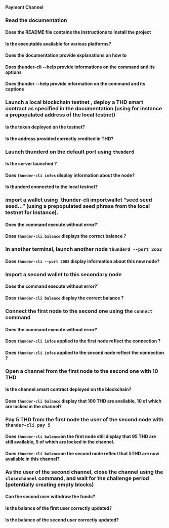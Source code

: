 #### Payment Channel

### Read the documentation

#### Does the README file contains the instructions to install the project

#### Is the executable available for various platforms?

#### Does the documentation provide explanations on how to

#### Does thunder-cli --help provide informations on the command and its options

#### Does thunder --help provide information on the command and its captions

### Launch a local blockchain testnet , deploy a THD smart contract as specified in the documentation (using for instance a prepopulated address of the local testnet)

#### Is the token deployed on the testnet?

#### Is the address provided correctly credited in THD?

### Launch thunderd on the default port using `thunderd`

#### Is the server launched ?

#### Does `thunder-cli infos` display information about the node?

#### Is thunderd connected to the local testnet?

### import a wallet using `thunder-cli importwallet “seed seed seed…” (using a prepopulated seed phrase from the local testnet for instance).

#### Does the command execute without error?`

#### Does `thunder-cli balance` displays the correct balance ?

### In another terminal, launch another node `thunderd --port 2oo2`

#### Does `thunder-cli --port 2002` display information about this new node?

### Import a second wallet to this secondary node

#### Does the command execute without error?`

#### Does `thunder-cli balance` display the correct balance ?

### Connect the first node to the second one using the `connect` command

#### Does the command execute without error?

#### Does `thunder-cli infos` applied to the first node reflect the connection ?

#### Does `thunder-cli infos` applied to the second node reflect the connection ?

### Open a channel from the first node to the second one with 10 THD

#### Is the channel smart contract deployed on the blockchain?

#### Does `thunder-cli balance` display that 100 THD are available, 10 of which are locked in the channel?

### Pay 5 THD from the first node the user of the second node with `thunder-cli pay 5`

#### Does `thunder-cli balance`on the first node still display that 95 THD are still available, 5 of which are locked in the channel.

#### Does `thunder-cli balance`on the second node reflect that 5THD are now available in this channel?

### As the user of the second channel, close the channel using the `closechannel` command, and wait for the challenge period (potentially creating empty blocks)

#### Can the second user withdraw the funds?

#### Is the balance of the first user correctly updated?

#### Is the balance of the second user correctly updated?
